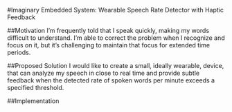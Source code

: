 #Imaginary Embedded System: Wearable Speech Rate Detector with Haptic Feedback

##Motivation
I’m frequently told that I speak quickly, making my words difficult to understand. I’m able to correct the problem when I recognize and focus on it, but it’s challenging to maintain that focus for extended time periods.  

##Proposed Solution
I would like to create a small, ideally wearable, device, that can analyze my speech in close to real time and provide subtle feedback when the detected rate of spoken words per minute exceeds a specified threshold.

##Implementation


